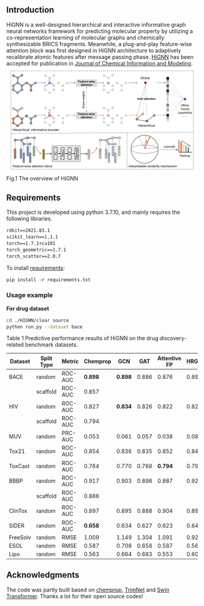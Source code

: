 ## Introduction
HiGNN is a well-designed hierarchical and interactive informative graph neural networks framework for predicting molecular property by utilizing a co-representation learning of molecular graphs and chemically synthesizable BRICS fragments. Meanwhile, a plug-and-play feature-wise attention block was first designed in HiGNN architecture to adaptively recalibrate atomic features after message passing phase. [HiGNN](https://pubs.acs.org/doi/10.1021/acs.jcim.2c01099) has been accepted for publication in [Journal of Chemical Information and Modeling](https://pubs.acs.org/journal/jcisd8/).
![overview](https://github.com/idrugLab/hignn/blob/main/hignn.png)
Fig.1 The overview of HiGNN

## Requirements
This project is developed using python 3.7.10, and mainly requires the following libraries.
```txt
rdkit==2021.03.1
scikit_learn==1.1.1
torch==1.7.1+cu101
torch_geometric==1.7.1
torch_scatter==2.0.7
```
To install [requirements](https://github.com/idrugLab/hignn/blob/main/requirements.txt):
```txt
pip install -r requirements.txt
```

### Usage example
**For drug dataset**
```sh
cd ./HIGNN/clear source
python run.py --dataset bace

```
Table 1 Predictive performance results of HiGNN on the drug discovery-related benchmark datasets.

| Dataset | Split Type | Metric  | Chemprop | GCN   | GAT   | Attentive FP | HRGCN+ | XGBoost | HiGNN   |
|---------|------------|---------|----------|-------|-------|--------------|--------|---------|---------|
| BACE    | random     | ROC-AUC | **0.898**  | **0.898** | 0.886 | 0.876        | 0.891  | 0.889   | 0.890   |
|         | scaffold   | ROC-AUC | 0.857    |       |       |              |        |         | **0.882**   |
| HIV     | random     | ROC-AUC | 0.827    | **0.834** | 0.826 | 0.822        | 0.824  | 0.816   | 0.816   |
|         | scaffold   | ROC-AUC | 0.794    |       |       |              |        |         | **0.802**   |
| MUV     | random     | PRC-AUC | 0.053    | 0.061 | 0.057 | 0.038        | 0.082  | 0.068   | **0.186**   |
| Tox21   | random     | ROC-AUC | 0.854    | 0.836 | 0.835 | 0.852        | 0.848  | 0.836   | **0.856**   |
| ToxCast | random     | ROC-AUC | 0.764    | 0.770 | 0.768 | **0.794**        | 0.793  | 0.774   | 0.781   |
| BBBP    | random     | ROC-AUC | 0.917    | 0.903 | 0.898 | 0.887        | 0.926  | 0.926   | **0.932**   |
|         | scaffold   | ROC-AUC | 0.886    |       |       |              |        |         | **0.927**   |
| ClinTox  | random | ROC-AUC | 0.897  | 0.895 | 0.888 | 0.904  | 0.899  | 0.911  | **0.930**   |
| SIDER    | random | ROC-AUC | **0.658**  | 0.634 | 0.627 | 0.623  | 0.641  | 0.642  | 0.651   |
| FreeSolv | random | RMSE    | 1.009  | 1.149 | 1.304 | 1.091  | 0.926  | 1.025  | **0.915**   |
| ESOL     | random | RMSE    | 0.587  | 0.708 | 0.658 | 0.587  | 0.563  | 0.582  | **0.532**   |
| Lipo     | random | RMSE    | 0.563  | 0.664 | 0.683 | 0.553  | 0.603  | 0.574  | **0.549**   |

## Acknowledgments
The code was partly built based on [chemprop](https://github.com/chemprop/chemprop), [TrimNet](https://github.com/yvquanli/trimnet) and [Swin Transformer](https://github.com/microsoft/Swin-Transformer). Thanks a lot for their open source codes!

